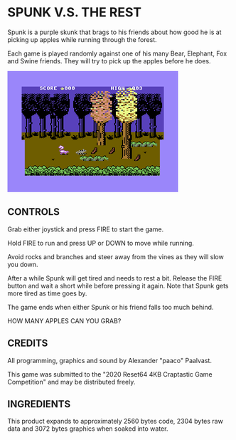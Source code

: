 # SPUNK V.S. THE REST

Spunk is a purple skunk that brags to his friends about how good he is
at picking up apples while running through the forest.

Each game is played randomly against one of his many Bear, Elephant, Fox
and Swine friends. They will try to pick up the apples before he does.

![screen shot](/assets/spunk.png "Screen shot")

## CONTROLS

Grab either joystick and press FIRE to start the game.

Hold FIRE to run and press UP or DOWN to move while running.

Avoid rocks and branches and steer away from the vines as they will slow you down.

After a while Spunk will get tired and needs to rest a bit.
Release the FIRE button and wait a short while before pressing it again.
Note that Spunk gets more tired as time goes by.

The game ends when either Spunk or his friend falls too much behind.

HOW MANY APPLES CAN YOU GRAB?



## CREDITS

All programming, graphics and sound by Alexander "paaco" Paalvast.

This game was submitted to the "2020 Reset64 4KB Craptastic Game Competition"
and may be distributed freely.



## INGREDIENTS

This product expands to approximately 2560 bytes code, 2304 bytes raw data and
3072 bytes graphics when soaked into water.